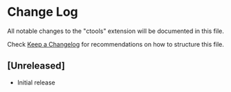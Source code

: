 # Change Log

All notable changes to the "ctools" extension will be documented in this file.

Check [Keep a Changelog](http://keepachangelog.com/) for recommendations on how to structure this file.

## [Unreleased]

- Initial release